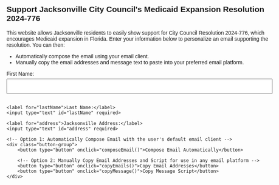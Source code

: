 <!DOCTYPE html>
<html lang="en">
<head>
    <meta charset="UTF-8">
    <meta name="viewport" content="width=device-width, initial-scale=1.0">
    <title>Support Medicaid Expansion - Jacksonville</title>
    <style>
        /* Basic styling for a clean, readable layout */
        body { font-family: Arial, sans-serif; margin: 20px; max-width: 700px; }
        label { display: block; margin: 10px 0 5px; }
        input, button { width: 100%; padding: 10px; margin-bottom: 15px; font-size: 1em; }
        .button-group { display: flex; gap: 10px; }
    </style>
</head>
<body>

<h2>Support Jacksonville City Council's Medicaid Expansion Resolution 2024-776</h2>

<!-- Introductory text explaining the purpose of the website to users -->
<p>This website allows Jacksonville residents to easily show support for City Council Resolution 2024-776, which encourages Medicaid expansion in Florida. Enter your information below to personalize an email supporting the resolution. You can then:</p>
<ul>
    <li>Automatically compose the email using your email client.</li>
    <li>Manually copy the email addresses and message text to paste into your preferred email platform.</li>
</ul>

<!-- Form for users to enter their name and address, which will personalize the email content -->
<form id="contact-form">
    <label for="firstName">First Name:</label>
    <input type="text" id="firstName" required>
    
    <label for="lastName">Last Name:</label>
    <input type="text" id="lastName" required>
    
    <label for="address">Jacksonville Address:</label>
    <input type="text" id="address" required>
    
    <!-- Option 1: Automatically Compose Email with the user's default email client -->
    <div class="button-group">
        <button type="button" onclick="composeEmail()">Compose Email Automatically</button>
        
        <!-- Option 2: Manually Copy Email Addresses and Script for use in any email platform -->
        <button type="button" onclick="copyEmails()">Copy Email Addresses</button>
        <button type="button" onclick="copyMessage()">Copy Message Script</button>
    </div>
</form>

<script>
    // Array containing email addresses of Jacksonville City Council members
    const emails = [
        "KAMARO@coj.net", "MGAY@coj.net", "WLAHNEN@coj.net",
        "KCARRICO@coj.net", "JOECARLUCCI@coj.net", "MBOYLAN@coj.net",
        "JPELUSO@coj.net", "RGAFFNEYJR@coj.net", "TCLARKMURRAY@coj.net",
        "JPITTMAN@coj.net", "ARIASR@coj.net", "RANDYWHITE@coj.net",
        "RDIAMOND@coj.net", "RAHMAN@coj.net", "TFREEMAN@coj.net",
        "RSALEM@coj.net", "NHOWLAND@coj.net", "MCARLUCCI@coj.net", 
        "CHRISMILLER@coj.net"
    ];

    /**
     * Function to copy all council members' email addresses to the user's clipboard.
     * This is helpful for users who prefer to manually paste email addresses in their email client.
     */
    function copyEmails() {
        const emailList = emails.join(", ");
        
        // Use the Clipboard API to copy email addresses to the clipboard
        navigator.clipboard.writeText(emailList).then(() => {
            alert("Email addresses copied to clipboard!"); // Confirmation message
        });
    }

    /**
     * Function to compose an email in the user's default mail client with a pre-filled message.
     * The message includes the user's first name, last name, and address, along with support for Resolution 2024-776.
     */
    function composeEmail() {
        // Retrieve user's first name, last name, and address from the input fields
        const firstName = document.getElementById("firstName").value;
        const lastName = document.getElementById("lastName").value;
        const address = document.getElementById("address").value;

        // Alert the user if any field is left empty
        if (!firstName || !lastName || !address) {
            alert("Please fill in all fields before composing the email.");
            return;
        }

        // Define the subject line and email body, incorporating user inputs
        const subject = "Support for Resolution 2024-776";
        const body = `Hello to the City Council of Jacksonville,\n\n` +
            `I am ${firstName} ${lastName}, a resident of Jacksonville at ${address}. ` +
            `I would like to state my strong support for Resolution 2024-776, which advocates for Medicaid expansion in Florida.\n\n` +
            `As a community, we believe Medicaid expansion will help ensure that all Duval County residents have access to necessary healthcare. Thank you for your time and dedication to improving healthcare access in our city.\n\n` +
            `Sincerely,\n${firstName} ${lastName}`;

        // Construct mailto link with council email addresses, subject, and body
        const mailtoLink = `mailto:${emails.join(",")}?subject=${encodeURIComponent(subject)}&body=${encodeURIComponent(body)}`;
        
        // Open the user's default email client with the "mailto" link
        window.location.href = mailtoLink;
    }

    /**
     * Function to copy the email message script (body content) to the user's clipboard.
     * This allows users to manually paste it into any email platform.
     */
    function copyMessage() {
        const firstName = document.getElementById("firstName").value;
        const lastName = document.getElementById("lastName").value;
        const address = document.getElementById("address").value;

        // Check if all fields are filled
        if (!firstName || !lastName || !address) {
            alert("Please fill in all fields before copying the message script.");
            return;
        }

        // Construct the message content
        const message = `Hello to the City Council of Jacksonville,\n\n` +
            `I am ${firstName} ${lastName}, a resident of Jacksonville at ${address}. ` +
            `I would like to state my strong support for Resolution 2024-776, which advocates for Medicaid expansion in Florida.\n\n` +
            `As a community, we believe Medicaid expansion will help ensure that all Duval County residents have access to necessary healthcare. Thank you for your time and dedication to improving healthcare access in our city.\n\n` +
            `Sincerely,\n${firstName} ${lastName}`;

        // Copy the constructed message to the clipboard
        navigator.clipboard.writeText(message).then(() => {
            alert("Message script copied to clipboard!");
        });
    }
</script>

</body>
</html>
